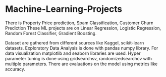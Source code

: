 # Machine-Learning-Projects
There is Property Price prediction, Spam Classification, Customer Churn Prediction
These ML projects are on Linear Regression, Logistic Regression, Random Forest Classifier, Gradient Boosting.

Dataset are gathered from different sources like Kaggel, scikit-learn datasets.
Exploratory Data Analysis is done with pandas numpy library.
For data visualization matplotlib and seaborn libraries are used.
Hyper parameter tuning is done using gridsearchsv, randomizedsearchcv with multiple parameters.
There are evaluations on the model using metrics like accuracy.
